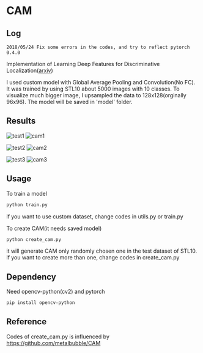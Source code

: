 # CAM

## Log
```
2018/05/24 Fix some errors in the codes, and try to reflect pytorch 0.4.0
```

Implementation of Learning Deep Features for Discriminative Localization([arxiv](https://arxiv.org/pdf/1512.04150.pdf))

I used custom model with Global Average Pooling and Convolution(No FC).
It was trained by using STL10 about 5000 images with 10 classes. To visualize much bigger image, I upsampled the data to 128x128(orginally 96x96). The model will be saved in 'model' folder.


## Results
![test1](https://user-images.githubusercontent.com/25279765/36484699-7928832c-175d-11e8-9c8c-ac166404ce64.jpg) ![cam1](https://user-images.githubusercontent.com/25279765/36484700-7958af98-175d-11e8-80ce-7d8a6239308c.jpg)

![test2](https://user-images.githubusercontent.com/25279765/36484702-7b559ef0-175d-11e8-9359-4727cd4cadd9.jpg) ![cam2](https://user-images.githubusercontent.com/25279765/36484704-7b88e27e-175d-11e8-8032-95654cb1e051.jpg)

![test3](https://user-images.githubusercontent.com/25279765/36484707-7cda1332-175d-11e8-82a0-711c86a6a454.jpg) ![cam3](https://user-images.githubusercontent.com/25279765/36484708-7d05851c-175d-11e8-8141-ff4e23958c44.jpg)

## Usage
To train a model

```bash
python train.py
```

if you want to use custom dataset, change codes in utils.py or train.py

To create CAM(it needs saved model)
```bash
python create_cam.py
```

it will generate CAM only randomly chosen one in the test dataset of STL10. if you want to create more than one, change codes in create_cam.py

## Dependency

Need opencv-python(cv2) and pytorch
```bash
pip install opencv-python
```

## Reference

Codes of create_cam.py is influenced by https://github.com/metalbubble/CAM
